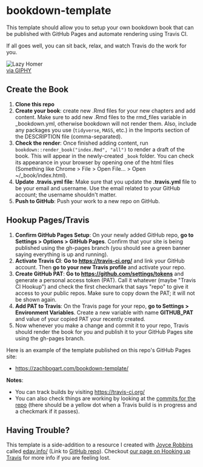 # bookdown-template

This template should allow you to setup your own bookdown book that can be published with GitHub Pages and automate rendering using Travis CI.

If all goes well, you can sit back, relax, and watch Travis do the work for you.

![Lazy Homer](https://media.giphy.com/media/lPdn5MOabkgCY/giphy.gif)<br />
[via GIPHY](https://giphy.com/gifs/the-simpsons-homer-simpson-exercise-lPdn5MOabkgCY)

## Create the Book
1. **Clone this repo**
2. **Create your book**: create new .Rmd files for your new chapters and add content. Make sure to add new .Rmd files to the rmd_files variable in _bookdown.yml, otherwise bookdown will not render them. Also, include any packages you use (`tidyverse`, `MASS`, etc.) in the Imports section of the DESCRIPTION file (comma-separated).
3. **Check the render**: Once finished adding content, run `bookdown::render_book("index.Rmd", "all")` to render a draft of the book. This will appear in the newly-created `_book` folder. You can check its appearance in your browser by opening one of the html files (Something like Chrome > File > Open File... > Open ~/_book/index.html).
4. **Update .travis.yml file**: Make sure that you update the **.travis.yml** file to be your email and username. Use the email related to your GitHub account; the username shouldn't matter.
5. **Push to GitHub**: Push your work to a new repo on GitHub.

## Hookup Pages/Travis
1. **Confirm GitHub Pages Setup**: On your newly added GitHub repo, **go to Settings > Options > GitHub Pages**. Confirm that your site is being published using the gh-pages branch (you should see a green banner saying everything is up and running).
2. **Activate Travis CI**: **Go to https://travis-ci.org/** and link your GitHub account. Then **go to your new Travis profile** and activate your repo. 
3. **Create GitHub PAT**: **Go to https://github.com/settings/tokens** and generate a personal access token (PAT). Call it whatever (maybe "Travis CI Hookup") and check the first checkmark that says "repo" to give it access to your public repos. Make sure to copy down the PAT; it will not be shown again.
4. **Add PAT to Travis**: On the Travis page for your repo, **go to Settings > Environment Variables**. Create a new variable with name **GITHUB_PAT** and value of your copied PAT your recently created.
5. Now whenever you make a change and commit it to your repo, Travis should render the book for you and publish it to your GitHub Pages site using the gh-pages branch. 

Here is an example of the template published on this repo's GitHub Pages site:
  - https://zachbogart.com/bookdown-template/

**Notes**:
- You can track builds by visiting https://travis-ci.org/
- You can also check things are working by looking at the [commits for the repo](https://github.com/zachbogart/bookdown-template/commits/master) (there should be a yellow dot when a Travis build is in progress and a checkmark if it passes).

## Having Trouble?
This template is a side-addition to a resource I created with [Joyce Robbins](https://github.com/jtr13) called [edav.info/](https://jtr13.github.io/EDAV) (Link to [GitHub repo](https://github.com/jtr13/EDAV)). Checkout [our page on Hooking up Travis](http://edav.info/publish.html#hooking-up-travis) for more info if you are feeling lost. 

